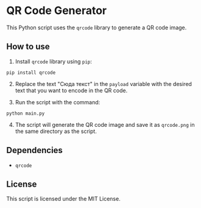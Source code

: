 # QR Code Generator

This Python script uses the `qrcode` library to generate a QR code image. 

## How to use

1. Install `qrcode` library using `pip`:
```
pip install qrcode
```
2. Replace the text "Сюда текст" in the `payload` variable with the desired text that you want to encode in the QR code.

3. Run the script with the command:
```
python main.py
```
4. The script will generate the QR code image and save it as `qrcode.png` in the same directory as the script.

## Dependencies

- `qrcode`

## License

This script is licensed under the MIT License.

